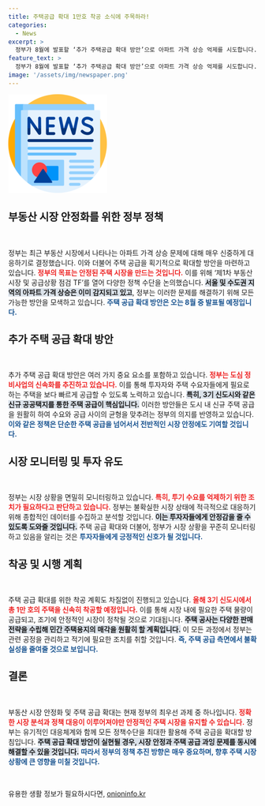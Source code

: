 ```yaml
---
title: 주택공급 확대 1만호 착공 소식에 주목하라!
categories:
  - News
excerpt: >
  정부가 8월에 발표할 ‘추가 주택공급 확대 방안’으로 아파트 가격 상승 억제를 시도합니다. 신속한 도심 정비사업과 3기 신도시 조기 공급으로 주택 공급을 획기적으로 늘릴 계획입니다. 지금이 기회! 클릭하여 자세히 알아보세요.
feature_text: >
  정부가 8월에 발표할 ‘추가 주택공급 확대 방안’으로 아파트 가격 상승 억제를 시도합니다. 신속한 도심 정비사업과 3기 신도시 조기 공급으로 주택 공급을 획기적으로 늘릴 계획입니다. 지금이 기회! 클릭하여 자세히 알아보세요.
image: '/assets/img/newspaper.png'
---
```


<p><img src="/assets/img/newspaper.png" alt="kimp 속보" /></p>

<h2 data-ke-size="size26">부동산 시장 안정화를 위한 정부 정책</h2>

<p data-ke-size="size16">&nbsp;</p>

<p>정부는 최근 부동산 시장에서 나타나는 아파트 가격 상승 문제에 대해 매우 신중하게 대응하기로 결정했습니다. 이와 더불어 주택 공급을 획기적으로 확대할 방안을 마련하고 있습니다. <b><span style="color: #ee2323;">정부의 목표는 안정된 주택 시장을 만드는 것입니다.</span></b> 이를 위해 ‘제1차 부동산 시장 및 공급상황 점검 TF’를 열어 다양한 정책 수단을 논의했습니다. <b><span style="background-color: #21538527;">서울 및 수도권 지역의 아파트 가격 상승은 이미 감지되고 있고</span></b>, 정부는 이러한 문제를 해결하기 위해 모든 가능한 방안을 모색하고 있습니다. <b><span style="color: #1a5490;">주택 공급 확대 방안은 오는 8월 중 발표될 예정입니다.</span></b> </p>

<h2 data-ke-size="size26">추가 주택 공급 확대 방안</h2>

<p data-ke-size="size16">&nbsp;</p>

<p>추가 주택 공급 확대 방안은 여러 가지 중요 요소를 포함하고 있습니다. <b><span style="color: #ee2323;">정부는 도심 정비사업의 신속화를 추진하고 있습니다.</span></b> 이를 통해 투자자와 주택 수요자들에게 필요로 하는 주택을 보다 빠르게 공급할 수 있도록 노력하고 있습니다. <b><span style="background-color: #21538527;">특히, 3기 신도시와 같은 신규 공공택지를 통한 주택 공급이 핵심입니다.</span></b> 이러한 방안들은 도시 내 신규 주택 공급을 원활히 하여 수요와 공급 사이의 균형을 맞추려는 정부의 의지를 반영하고 있습니다. <b><span style="color: #1a5490;">이와 같은 정책은 단순한 주택 공급을 넘어서서 전반적인 시장 안정에도 기여할 것입니다.</span></b></p>

<h2 data-ke-size="size26">시장 모니터링 및 투자 유도</h2>

<p data-ke-size="size16">&nbsp;</p>

<p>정부는 시장 상황을 면밀히 모니터링하고 있습니다. <b><span style="color: #ee2323;">특히, 투기 수요를 억제하기 위한 조치가 필요하다고 판단하고 있습니다.</span></b> 정부는 불확실한 시장 상태에 적극적으로 대응하기 위해 종합적인 데이터를 수집하고 분석할 것입니다. <b><span style="background-color: #21538527;">이는 투자자들에게 안정감을 줄 수 있도록 도와줄 것입니다.</span></b> 주택 공급 확대와 더불어, 정부가 시장 상황을 꾸준히 모니터링하고 있음을 알리는 것은 <b><span style="color: #1a5490;">투자자들에게 긍정적인 신호가 될 것입니다.</span></b></p>

<h2 data-ke-size="size26">착공 및 시행 계획</h2>

<p data-ke-size="size16">&nbsp;</p>

<p>주택 공급 확대를 위한 착공 계획도 차질없이 진행되고 있습니다. <b><span style="color: #ee2323;">올해 3기 신도시에서 총 1만 호의 주택을 신속히 착공할 예정입니다.</span></b> 이를 통해 시장 내에 필요한 주택 물량이 공급되고, 조기에 안정적인 시장이 정착될 것으로 기대됩니다. <b><span style="background-color: #21538527;">주택 공사는 다양한 판매 전략을 수립해 민간 주택용지의 매각을 원활히 할 계획입니다.</span></b> 이 모든 과정에서 정부는 관련 공정을 관리하고 적기에 필요한 조치를 취할 것입니다. <b><span style="color: #1a5490;">즉, 주택 공급 측면에서 불확실성을 줄여줄 것으로 보입니다.</span></b></p>

<h2 data-ke-size="size26">결론</h2>

<p data-ke-size="size16">&nbsp;</p>

<p>부동산 시장 안정화 및 주택 공급 확대는 현재 정부의 최우선 과제 중 하나입니다. <b><span style="color: #ee2323;">정확한 시장 분석과 정책 대응이 이루어져야만 안정적인 주택 시장을 유지할 수 있습니다.</span></b> 정부는 유기적인 대응체계와 함께 모든 정책수단을 최대한 활용해 주택 공급을 확대할 방침입니다. <b><span style="background-color: #21538527;">주택 공급 확대 방안이 실현될 경우, 시장 안정과 주택 공급 과잉 문제를 동시에 해결할 수 있을 것입니다.</span></b> <b><span style="color: #1a5490;">따라서 정부의 정책 추진 방향은 매우 중요하며, 향후 주택 시장 상황에 큰 영향을 미칠 것입니다.</span></b></p>

<p data-ke-size="size16">&nbsp;</p>
유용한 생활 정보가 필요하시다면, <a href="https://onioninfo.kr" rel="dofollow">onioninfo.kr</a>


